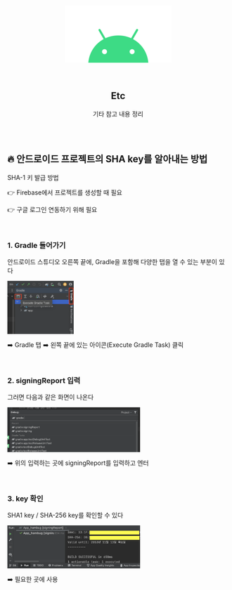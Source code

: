 <div align="center">
  <p>
    <img src="../README.assets/android.png">
  </p>
  <br>
  <h2>Etc</h2>
  <p>기타 참고 내용 정리</p>
  <br>
  <br>
</div>





## 🔥 안드로이드 프로젝트의 SHA key를 알아내는 방법

SHA-1 키 발급 방법

👉 Firebase에서 프로젝트를 생성할 때 필요

👉 구글 로그인 연동하기 위해 필요

<br>

### 1. Gradle 들어가기

안드로이드 스튜디오 오른쪽 끝에, Gradle을 포함해 다양한 탭을 열 수 있는 부분이 있다

<img src="../README.assets/key.png" alt="key" align="center" width="30%" />

➡️ Gradle 탭 ➡️ 왼쪽 끝에 있는 아이콘(Execute Gradle Task) 클릭

<br>

### 2. signingReport 입력

그러면 다음과 같은 화면이 나온다

<img src="../README.assets/key2.png" alt="key2" align="center" width="60%" />

➡️ 위의 입력하는 곳에 signingReport를 입력하고 엔터

<br>

### 3. key 확인

SHA1 key / SHA-256 key를 확인할 수 있다

<img src="../README.assets/key3.png" alt="key3" align="center" width="60%" />

➡️ 필요한 곳에 사용

